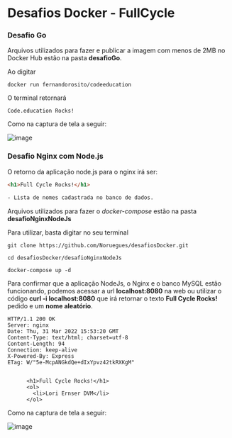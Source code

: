 # Desafios Docker - FullCycle 

### Desafio Go
Arquivos utilizados para fazer e publicar a imagem com menos de 2MB no Docker Hub estão na pasta **desafioGo**.

Ao digitar
```
docker run fernandorosito/codeeducation
```
O terminal retornará

```
Code.education Rocks!
```
Como na captura de tela a seguir:

![image](https://user-images.githubusercontent.com/80263741/161098646-cf7e5bba-4169-40e8-8073-b03c42066f93.png)

### Desafio Nginx com Node.js

O retorno da aplicação node.js para o nginx irá ser:
```html
<h1>Full Cycle Rocks!</h1>

- Lista de nomes cadastrada no banco de dados.
```
Arquivos utilizados para fazer o *docker-compose* estão na pasta **desafioNginxNodeJs**

Para utilizar, basta digitar no seu terminal

```
git clone https://github.com/Noruegues/desafiosDocker.git
```

```
cd desafiosDocker/desafioNginxNodeJs
```

```
docker-compose up -d
```
Para confirmar que a aplicação NodeJs, o Nginx e o banco MySQL estão funcionando, podemos acessar a url **localhost:8080** na web ou utilizar o código **curl -i localhost:8080** que irá retornar o texto **Full Cycle Rocks!** pedido e um **nome aleatório**.

```
HTTP/1.1 200 OK
Server: nginx
Date: Thu, 31 Mar 2022 15:53:20 GMT
Content-Type: text/html; charset=utf-8
Content-Length: 94
Connection: keep-alive
X-Powered-By: Express
ETag: W/"5e-McpANGkdQe+dIxYpvz42tkRXKgM"


      <h1>Full Cycle Rocks!</h1>
      <ol>
        <li>Lori Ernser DVM</li>
      </ol> 
```
Como na captura de tela a seguir:

![image](https://user-images.githubusercontent.com/80263741/161101675-f29417f2-e091-4cd5-b72d-bbb51a6c8a3f.png)

